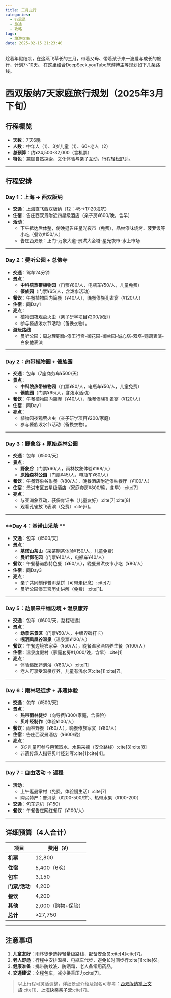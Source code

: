 ```yaml
---
title: 三月之行
categories:
  - 行思录
  - 旅途
  - 攻略
tags:
  - 旅游攻略
date: 2025-02-15 21:23:40
---
```

趁着年假结余，在这燕飞草长的三月，带着父母、带着孩子来一波爱与成长的旅行，计划7~10天。
在这里结合DeepSeek,youTube旅游博主等规划如下几条路线。
# 西双版纳7天家庭旅行规划（2025年3月下旬）

## 行程概览
- **天数**：7天6晚
- **人数**：中年人（1）、3岁儿童（1）、60+老人（2）
- **总预算**：约¥24,500-32,000（含机票）
- **特色**：兼顾自然探索、文化体验与亲子互动，行程轻松舒适。

---

## 行程安排

### **Day 1：上海 → 西双版纳**
- **交通**：上海直飞西双版纳（12：45->17:20海航）
- **住宿**：告庄西双景附近四星级酒店（亲子房¥600/晚，含早）
- **活动**：
  - 下午抵达后休整，傍晚逛告庄星光夜市（免费），品尝傣味烧烤、菠萝饭等小吃（餐饮¥150/人）
  - 告庄西双景：正门-万象大道-景洪大金塔-星光夜市-水上市场

---

### **Day 2：曼听公园 + 总佛寺**
- **交通**：驾车24分钟
- **景点**：
  - **中科院热带植物园**（门票¥80/人，电瓶车¥50/人，儿童免费）
  - **傣族园**（门票¥65/人，含泼水活动）
- **餐饮**：午餐植物园内简餐（¥40/人），晚餐傣族孔雀宴（¥120/人）
- **住宿**：同Day1
- **亮点**：
  - 植物园夜观萤火虫（亲子研学项目¥200/家庭）
  - 参与傣族泼水节活动（备换衣物）。
- **游玩路线**
  - 曼听公园：周总理铜像-傣王行宫-御花园-御兰园-诚心塔-双塔-鹦鹉表演-白象他表演


---

### **Day 2：热带植物园 + 傣族园**
- **交通**：包车（7座商务车¥500/天）
- **景点**：
  - **中科院热带植物园**（门票¥80/人，电瓶车¥50/人，儿童免费）
  - **傣族园**（门票¥65/人，含泼水活动）
- **餐饮**：午餐植物园内简餐（¥40/人），晚餐傣族孔雀宴（¥120/人）
- **住宿**：同Day1
- **亮点**：
  - 植物园夜观萤火虫（亲子研学项目¥200/家庭）
  - 参与傣族泼水节活动（备换衣物）。

---

### **Day 3：野象谷 + 原始森林公园**
- **交通**：包车（¥500/天）
- **景点**：
  - **野象谷**（门票¥60/人，雨林牧象体验¥198/人）
  - **原始森林公园**（门票¥45/人，电瓶车¥60/人）
- **餐饮**：午餐野象谷象餐（¥80/人），晚餐酒店附近傣味餐厅（¥100/人）
- **住宿**：景洪市区五星级酒店（家庭套房¥800/晚，含早）:cite[7]
- **亮点**：
  - 与亚洲象互动，获保育证书（儿童友好）:cite[7]:cite[8]
  - 观看孔雀放飞表演（免费）:cite[6]。

---

### **Day 4：基诺山采茶 **
- **交通**：包车（¥500/天）
- **景点**：
  - **基诺山茶山**（采茶制茶体验¥150/人，儿童免费）
  - **曼听御花园**（门票¥40/人，电瓶车¥40/人）
- **餐饮**：午餐基诺族特色餐（¥60/人），晚餐景洪夜市小吃（¥80/人）
- **住宿**：同Day3
- **亮点**：
  - 亲子共同制作普洱茶饼（可带走纪念）:cite[7]
  - 曼听公园傣王宫历史讲解（免费）:cite[1]。

---

### **Day 5：勐景来中缅边境 + 温泉康养**
- **交通**：包车（¥600/天，路程较远）
- **景点**：
  - **勐景来景区**（门票¥50/人，中缅界碑打卡）
  - **嘎洒凤凰谷温泉**（温泉票¥120/人）
- **餐饮**：午餐边境农家菜（¥50/人），晚餐温泉酒店养生餐（¥100/人）
- **住宿**：温泉度假村（家庭套房¥1,000/晚，含早）:cite[1]
- **亮点**：
  - 体验傣医药泡浴（¥80/人）:cite[1]
  - 老人可享受温泉疗养，儿童有浅水区:cite[1]:cite[7]。

---

### **Day 6：雨林轻徒步 + 非遗体验**
- **交通**：包车（¥500/天）
- **景点**：
  - **热带雨林徒步**（向导费¥300/家庭，含保险）
  - **贝叶经制作**（体验¥100/人）
- **餐饮**：雨林野餐（¥60/人），晚餐傣族家宴（¥80/人）
- **住宿**：告庄西双景酒店（¥600/晚）
- **亮点**：
  - 3岁儿童可参与芭蕉取水、水果采摘（安全路线）:cite[3]:cite[8]
  - 非遗传承人指导贝叶经刻写:cite[1]:cite[4]。

---

### **Day 7：自由活动 → 返程**
- **活动**：
  - 上午逛曼掌村（免费，体验慢生活）:cite[7]
  - 购买特产：普洱茶（¥200-500/饼）、热带水果（¥100-200）
- **交通**：包车送机（¥150）
- **餐饮**：午餐告庄网红餐厅（¥100/人）

---

## 详细预算（4人合计）
| 项目          | 费用（¥）       |
|---------------|----------------|
| **机票**      | 12,800         |
| **住宿**      | 5,400（6晚）  |
| **包车**      | 3,150          |
| **门票/活动** | 4,200          |
| **餐饮**      | 4,200          |
| **其他**      | 2,000（购物+保险） |
| **总计**      | ≈27,750        |

---

## 注意事项
1. **儿童友好**：雨林徒步选择轻量级路线，配备安全员:cite[4]:cite[7]。
2. **老人舒适**：行程中安排温泉、电瓶车代步，避免长时间步行:cite[1]:cite[6]。
3. **健康准备**：携带防蚊液、防晒霜，老人备常用药品。
4. **交通建议**：全程包车，减少换乘压力:cite[7]。

> 以上行程可灵活调整，详细景点介绍及报名可参考：[西双版纳掌上文旅](https://new.qq.com/rain/a/20250217A04OKR00):cite[1]、[上海快亲亲子营](http://sh.yuloo.com/xly/news/340701.shtml):cite[7]。